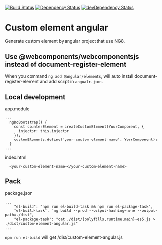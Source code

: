 [![Build Status](https://travis-ci.com/l7960261/custom-element-angular.svg?branch=master)](https://travis-ci.com/l7960261/custom-element-angular) [![Dependency Status](https://david-dm.org/l7960261/custom-element-angular.svg)](https://david-dm.org/l7960261/custom-element-angular) [![devDependency Status](https://david-dm.org/l7960261/custom-element-angular/dev-status.svg)](https://david-dm.org/l7960261/custom-element-angular?type=dev)

# Custom element angular

Generate custom element by angular project that use NG8.

## Use @webcomponents/webcomponentsjs instead of document-register-element

When you command ```ng add @angular/elements```, will auto install document-register-element and add script in ```angualr.json```.

## Local development

app.module
```
...
  ngDoBootstrap() {
    const counterElement = createCustomElement(YourComponent, {
      injector: this.injector
    });
    customElements.define('your-custom-element-name', YourComponent);
  }
...
```

index.html
```
  <your-custom-element-name></your-custom-element-name>
```

## Pack

package.json
```
...
    "el-build": "npm run el-build-task && npm run el-package-task",
    "el-build-task": "ng build --prod --output-hashing=none --output-path=./dist",
    "el-package-task": "cat ./dist/{polyfills,runtime,main}-es5.js > ./dist/custom-element-angular.js"
...
```

```npm run el-build``` will get /dist/custom-element-angular.js